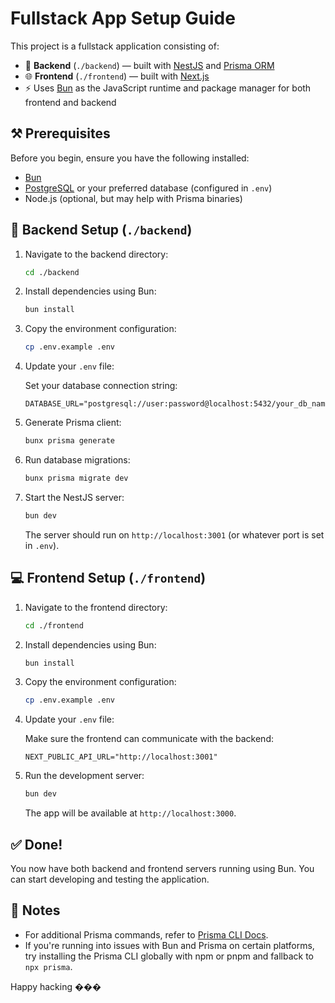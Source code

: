 # Fullstack App Setup Guide

This project is a fullstack application consisting of:

- 🔧 **Backend** (`./backend`) — built with [NestJS](https://nestjs.com/) and [Prisma ORM](https://www.prisma.io/)
- 🌐 **Frontend** (`./frontend`) — built with [Next.js](https://nextjs.org/)
- ⚡ Uses [Bun](https://bun.sh/) as the JavaScript runtime and package manager for both frontend and backend

## ⚒️ Prerequisites

Before you begin, ensure you have the following installed:

- [Bun](https://bun.sh/docs/installation)
- [PostgreSQL](https://www.postgresql.org/download/) or your preferred database (configured in `.env`)
- Node.js (optional, but may help with Prisma binaries)

## 📂 Backend Setup (`./backend`)

1. Navigate to the backend directory:

   ```bash
   cd ./backend
   ```

2. Install dependencies using Bun:

   ```bash
   bun install
   ```

3. Copy the environment configuration:

   ```bash
   cp .env.example .env
   ```

4. Update your `.env` file:

   Set your database connection string:

   ```env
   DATABASE_URL="postgresql://user:password@localhost:5432/your_db_name"
   ```

5. Generate Prisma client:

   ```bash
   bunx prisma generate
   ```

6. Run database migrations:

   ```bash
   bunx prisma migrate dev
   ```

7. Start the NestJS server:

   ```bash
   bun dev
   ```

   The server should run on `http://localhost:3001` (or whatever port is set in `.env`).

## 💻 Frontend Setup (`./frontend`)

1. Navigate to the frontend directory:

   ```bash
   cd ./frontend
   ```

2. Install dependencies using Bun:

   ```bash
   bun install
   ```

3. Copy the environment configuration:

   ```bash
   cp .env.example .env
   ```

4. Update your `.env` file:

   Make sure the frontend can communicate with the backend:

   ```env
   NEXT_PUBLIC_API_URL="http://localhost:3001"
   ```

5. Run the development server:

   ```bash
   bun dev
   ```

   The app will be available at `http://localhost:3000`.

## ✅ Done!

You now have both backend and frontend servers running using Bun. You can start developing and testing the application.

## 📝 Notes

- For additional Prisma commands, refer to [Prisma CLI Docs](https://www.prisma.io/docs/reference/api-reference/command-reference).
- If you're running into issues with Bun and Prisma on certain platforms, try installing the Prisma CLI globally with npm or pnpm and fallback to `npx prisma`.

Happy hacking ���
